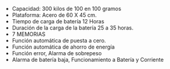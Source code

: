 - Capacidad: 300 kilos de 100 en 100 gramos
- Plataforma: Acero de 60 X 45 cm.
- Tiempo de carga de batería 12 Horas
- Duración de la carga de la batería 25 a 35 horas.
- 7 MEMORIAS
- Función automática de puesta a cero.
- Función automática de ahorro de energía
- Función error, Alarma de sobrepeso
- Alarma de batería baja, Funcionamiento a Batería y Corriente